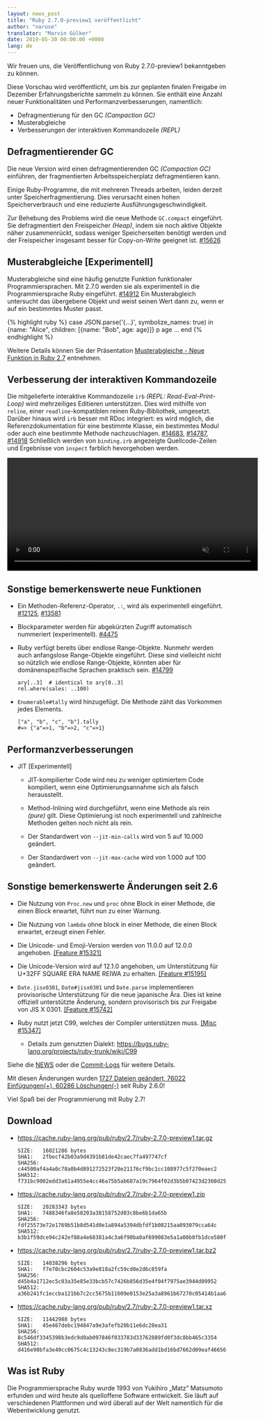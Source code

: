 ```yaml
---
layout: news_post
title: "Ruby 2.7.0-preview1 veröffentlicht"
author: "naruse"
translator: "Marvin Gülker"
date: 2019-05-30 00:00:00 +0000
lang: de
---
```


Wir freuen uns, die Veröffentlichung von Ruby 2.7.0-preview1
bekanntgeben zu können.

Diese Vorschau wird veröffentlicht, um bis zur geplanten finalen
Freigabe im Dezember Erfahrungsberichte sammeln zu können. Sie enthält
eine Anzahl neuer Funktionalitäten und Performanzverbesserungen,
namentlich:

* Defragmentierung für den GC _(Campaction GC)_
* Musterabgleiche
* Verbesserungen der interaktiven Kommandozeile _(REPL)_

## Defragmentierender GC

Die neue Version wird einen defragmentierenden GC _(Compaction GC)_
einführen, der fragmentierten Arbeitsspeicherplatz defragmentieren
kann.

Einige Ruby-Programme, die mit mehreren Threads arbeiten, leiden
derzeit unter Speicherfragmentierung. Dies verursacht einen hohen
Speicherverbrauch und eine reduzierte Ausführungsgeschwindigkeit.

Zur Behebung des Problems wird die neue Methode `GC.compact`
eingeführt. Sie defragmentiert den Freispeicher _(Heap)_, indem sie
noch aktive Objekte näher zusammenrückt, sodass weniger Speicherseiten
benötigt werden und der Freispeicher insgesamt besser für
Copy-on-Write geeignet ist. [#15626](https://bugs.ruby-lang.org/issues/15626)

## Musterabgleiche [Experimentell]

Musterabgleiche sind eine häufig genutzte Funktion funktionaler
Programmiersprachen. Mit 2.7.0 werden sie als experimentell in die
Programmiersprache Ruby eingeführt. [#14912](https://bugs.ruby-lang.org/issues/14912)
Ein Musterabgleich untersucht das übergebene Objekt und weist seinen
Wert dann zu, wenn er auf ein bestimmtes Muster passt.

{% highlight ruby %}
case JSON.parse('{...}', symbolize_names: true)
in {name: "Alice", children: [{name: "Bob", age: age}]}
  p age
  ...
end
{% endhighlight %}

Weitere Details können Sie der Präsentation [Musterabgleiche - Neue Funktion in Ruby 2.7](https://speakerdeck.com/k_tsj/pattern-matching-new-feature-in-ruby-2-dot-7)
entnehmen.

## Verbesserung der interaktiven Kommandozeile

Die mitgelieferte interaktive Kommandozeile `irb` _(REPL: Read-Eval-Print-Loop)_
wird mehrzeiliges Editieren unterstützen. Dies wird mithilfe von
`reline`, einer `readline`-kompatiblen reinen Ruby-Bibliothek,
umgesetzt. Darüber hinaus wird `irb` besser mit RDoc integriert: es
wird möglich, die Referenzdokumentation für eine bestimmte Klasse,
ein bestimmtes Modul oder auch eine bestimmte Methode nachzuschlagen.
[#14683](https://bugs.ruby-lang.org/issues/14683),
[#14787](https://bugs.ruby-lang.org/issues/14787),
[#14918](https://bugs.ruby-lang.org/issues/14918)
Schließlich werden von `binding.irb` angezeigte Quellcode-Zeilen und
Ergebnisse von `inspect` farblich hevorgehoben werden.

<video autoplay="autoplay" controls="controls" muted="muted" width="576" height="259">
  <source src="https://cache.ruby-lang.org/pub/media/irb_improved_with_key_take2.mp4" type="video/mp4">
</video>

## Sonstige bemerkenswerte neue Funktionen

* Ein Methoden-Referenz-Operator, <code>.:</code>, wird als
  experimentell eingeführt. [#12125](https://bugs.ruby-lang.org/issues/12125), [#13581](https://bugs.ruby-lang.org/issues/13581)

* Blockparameter werden für abgekürzten Zugriff automatisch nummeriert (experimentell).
  [#4475](https://bugs.ruby-lang.org/issues/4475)

* Ruby verfügt bereits über endlose Range-Objekte. Nunmehr werden auch
  anfangslose Range-Objekte eingeführt. Diese sind vielleicht nicht so
  nützlich wie endlose Range-Objekte, könnten aber für
  domänenspezifische Sprachen praktisch sein.
  [#14799](https://bugs.ruby-lang.org/issues/14799)

      ary[..3]  # identical to ary[0..3]
      rel.where(sales: ..100)

* `Enumerable#tally` wird hinzugefügt. Die Methode zählt das Vorkommen
  jedes Elements.

      ["a", "b", "c", "b"].tally
      #=> {"a"=>1, "b"=>2, "c"=>1}

## Performanzverbesserungen

* JIT [Experimentell]

  * JIT-kompilierter Code wird neu zu weniger optimiertem Code
    kompiliert, wenn eine Optimierungsannahme sich als falsch
    herausstellt.

  * Method-Inlining wird durchgeführt, wenn eine Methode als rein
    _(pure)_ gilt. Diese Optimierung ist noch experimentell und
    zahlreiche Methoden gelten noch nicht als rein.

  * Der Standardwert von `--jit-min-calls` wird von 5 auf 10.000
    geändert.

  * Der Standardwert von `--jit-max-cache` wird von 1.000 auf 100
    geändert.

## Sonstige bemerkenswerte Änderungen seit 2.6

* Die Nutzung von `Proc.new` und `proc` ohne Block in einer Methode,
  die einen Block erwartet, führt nun zu einer Warnung.

* Die Nutzung von `lambda` ohne block in einer Methode, die einen
  Block erwartet, erzeugt einen Fehler.

* Die Unicode- und Emoji-Version werden von 11.0.0 auf 12.0.0 angehoben.
  [[Feature #15321]](https://bugs.ruby-lang.org/issues/15321)

* Die Unicode-Version wird auf 12.1.0 angehoben, um Unterstützung für
  U+32FF SQUARE ERA NAME REIWA zu erhalten.  [[Feature #15195]](https://bugs.ruby-lang.org/issues/15195)

* `Date.jisx0301`, `Date#jisx0301` und `Date.parse` implementieren
  provisorische Unterstützung für die neue japanische Ära. Dies ist
  keine offiziell unterstützte Änderung, sondern provisorisch bis zur
  Freigabe von JIS X 0301.
  [[Feature #15742]](https://bugs.ruby-lang.org/issues/15742)

* Ruby nutzt jetzt C99, welches der Compiler unterstützen muss.
  [[Misc #15347]](https://bugs.ruby-lang.org/issues/15347)
  * Details zum genutzten Dialekt: <https://bugs.ruby-lang.org/projects/ruby-trunk/wiki/C99>


Siehe die
[NEWS](https://github.com/ruby/ruby/blob/v2_7_0_preview1/NEWS) oder
die
[Commit-Logs](https://github.com/ruby/ruby/compare/v2_6_0...v2_7_0_preview1)
für weitere Details.

Mit diesen Änderungen wurden [1727 Dateien geändert, 76022 Einfügungen(+), 60286 Löschungen(-)](https://github.com/ruby/ruby/compare/v2_6_0...v2_7_0_preview1) seit Ruby 2.6.0!

Viel Spaß bei der Programmierung mit Ruby 2.7!

## Download

* <https://cache.ruby-lang.org/pub/ruby/2.7/ruby-2.7.0-preview1.tar.gz>

      SIZE:   16021286 bytes
      SHA1:   2fbecf42b03a9d4391b81de42caec7fa497747cf
      SHA256: c44500af4a4a0c78a0b4d891272523f28e21176cf9bc1cc108977c5f270eaec2
      SHA512: f731bc9002edd3a61a4955e4cc46a75b5ab687a19c7964f02d3b5b07423d2360d25d7be5df340e884ca9945e3954e68e5eb11b209b65b3a687c71a1abc24b91f

* <https://cache.ruby-lang.org/pub/ruby/2.7/ruby-2.7.0-preview1.zip>

      SIZE:   20283343 bytes
      SHA1:   7488346fa8e58203a38158752d03c8be6b1da65b
      SHA256: fdf25573e72e1769b51b8d541d0e1a894a5394dbfdf1b08215aa093079cca64c
      SHA512: b3b1f59dce94c242ef88a4e68381a4c3a6f90ba0af699083e5a1a00b0fb1dce580f057dad25571fe789ac9aa95aa6e9c071ebb330328dc822217ac9ea9fbeb3f

* <https://cache.ruby-lang.org/pub/ruby/2.7/ruby-2.7.0-preview1.tar.bz2>

      SIZE:   14038296 bytes
      SHA1:   f7e70cbc2604c53a9e818a2fc59cd0e2d6c859fa
      SHA256: d45b4a1712ec5c03a35e85e33bcb57c7426b856d35e4f04f7975ae3944d09952
      SHA512: a36b241fc1eccba121bb7c2cc5675b11609e0153e25a3a8961b67270c05414b1aa669ce5d4a5ebe4c6b2328ea2b8f8635fbba046b70de103320b3fdcb3d51248

* <https://cache.ruby-lang.org/pub/ruby/2.7/ruby-2.7.0-preview1.tar.xz>

      SIZE:   11442988 bytes
      SHA1:   45e467debc194847a9e3afefb20b11e6dc28ea31
      SHA256: 8c546df3345398b3edc9d0ab097846f033783d33762889fd0f3dc8bb465c3354
      SHA512: d416e90bfa3e49cc0675c4c13243c8ec319b7a0836add1bd16bd7662d09eaf46656d26e772ef3b097e10779896e643edd8a6e4f885147e3235257736adfdf3b5

## Was ist Ruby

Die Programmiersprache Ruby wurde 1993 von Yukihiro „Matz“ Matsumoto
erfunden und wird heute als quelloffene Software entwickelt. Sie läuft
auf verschiedenen Plattformen und wird überall auf der Welt namentlich
für die Webentwicklung genutzt.
